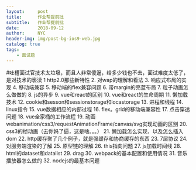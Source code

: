 ```yaml
---
layout:     post
title:      作业帮提前批
subtitle:   作业帮提前批
date:       2018-09-12
author:     NYC
header-img: img/post-bg-ios9-web.jpg
catalog: true
tags:
    - 面试题
---
```


#吐槽面试官技术太垃圾，而且人非常傻逼，给多少钱也不去，面试难度太低了，是对技术的亵渎
    1 http2.0那些新特性
    2. 对wap的理解和看法
    3. 响应式布局的实现
    4. 移动端兼容
    5. 移动端的flex兼容问题
    6. 带margin的亮蓝布局
    7. 粒子动画怎么做做的
    8. js的异步
    9. vue和react的区别
    10. vue和react的生命周期
    11. 懒加载技术
    12. cookie和sesson和sessionstorage和locastorage
    13. 进程和线程
    14. linux指令
    15. vue数据相应的内部过程
    16. flex。grid的移动端兼容性
    17. 点击穿透问题
    18. vue全家桶的工作流程
    19. 动画webanimation/css3/requestAnimationFrame/canvas/svg实现动画的区别
    20. css3的桢动画（去你妈了逼，这是啥。。。）
    21. 懒加载怎么实现，以及怎么插入dom
    22. http缓存聚了几个例子，就是强缓存和协商缓存的东西
    23. 7层协议
    24. 对服务端渲染的了解
    25. 原型链的理解
    26. this指向问题
    27. js加载时间线
    28. html的dataset和datalist
    29. drag
    30. webpack的基本配置和使用情况
    31. 音乐播放器怎么做的
    32. nodejs的最基本问题

